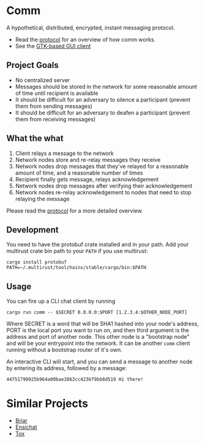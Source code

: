 # Comm

A hypothetical, distributed, encrypted, instant messaging protocol.

* Read the [protocol][protocol] for an overview of how comm works.
* See the [GTK-based GUI client][comm-gtk]

## Project Goals

* No centralized server
* Messages should be stored in the network for some reasonable amount of time
  until recipient is available
* It should be difficult for an adversary to silence a participant (prevent
  them from sending messages)
* It should be difficult for an adversary to deafen a participant (prevent them
  from receiving messages)

## What the what

1. Client relays a message to the network
2. Network nodes store and re-relay messages they receive
3. Network nodes drop messages that they've relayed for a reasonable amount of
   time, and a reasonable number of times
4. Recipient finally gets message, relays acknowledgement
5. Network nodes drop messages after verifying their acknowledgement
6. Network nodes re-relay acknowledgement to nodes that need to stop relaying
   the message

Please read the [protocol][protocol] for a more detailed overview.

## Development

You need to have the protobuf crate installed and in your path. Add your multirust
crate bin path to your `PATH` if you use multirust:

    cargo install protobuf
    PATH=~/.multirust/toolchains/stable/cargo/bin:$PATH

## Usage

You can fire up a CLI chat client by running

    cargo run comm -- $SECRET 0.0.0.0:$PORT [1.2.3.4:$OTHER_NODE_PORT]

Where SECRET is a word that will be SHA1 hashed into your node's address, PORT
is the local port you want to run on, and then third argument is the address
and port of another node. This other node is a "bootstrap node" and will be
your entrypoint into the network. It can be another `comm` client running
without a bootstrap router of it's own.

An interactive CLI will start, and you can send a message to another node by
entering its address, followed by a message:

    44751799925b964a00bae3863cc4236f9bb8d519 Hi there!

# Similar Projects

* [Briar](https://briarproject.org/)
* [Ensichat](https://github.com/Nutomic/ensichat)
* [Tox](https://tox.chat/)

[comm-gtk]: https://github.com/zacstewart/comm-gtk
[protocol]: PROTOCOL.md
